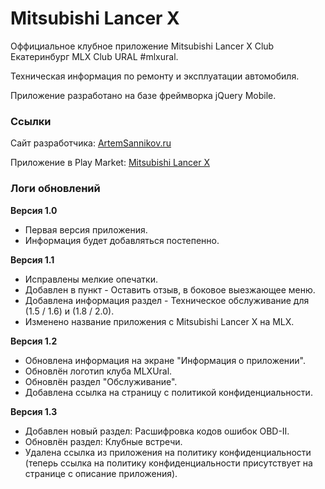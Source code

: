 # Mitsubishi Lancer X

Оффициальное клубное приложение Mitsubishi Lancer X Club Екатеринбург MLX Club URAL #mlxural.

Техническая информация по ремонту и эксплуатации автомобиля.

Приложение разработано на базе фреймворка jQuery Mobile.

### Ссылки

Сайт разработчика: [ArtemSannikov.ru](http://artemsannikov.ru)

Приложение в Play Market: [Mitsubishi Lancer X](https://play.google.com/store/apps/details?id=mitsubishi.lancer.x)

### Логи обновлений

**Версия 1.0**

* Первая версия приложения.
* Информация будет добавляться постепенно.

**Версия 1.1**

* Исправлены мелкие опечатки.
* Добавлен в пункт - Оставить отзыв, в боковое выезжающее меню.
* Добавлена информация раздел - Техническое обслуживание для (1.5 / 1.6) и (1.8 / 2.0).
* Изменено название приложения с Mitsubishi Lancer X на MLX.

**Версия 1.2**

* Обновлена информация на экране "Информация о приложении".
* Обновлён логотип клуба MLXUral.
* Обновлён раздел "Обслуживание".
* Добавлена ссылка на страницу с политикой конфиденциальности.

**Версия 1.3**
* Добавлен новый раздел: Расшифровка кодов ошибок OBD-II.
* Обновлён раздел: Клубные встречи.
* Удалена ссылка из приложения  на политику конфиденциальности (теперь ссылка на политику конфиденциальности присутствует на странице с описание приложения).